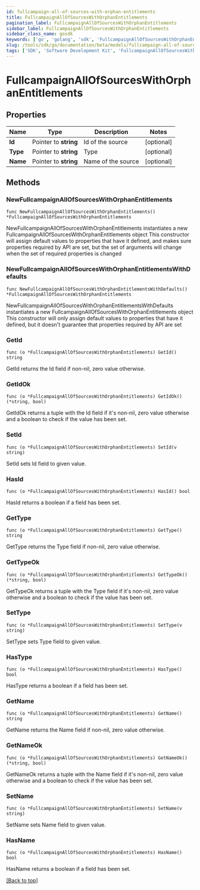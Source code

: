 ```yaml
---
id: fullcampaign-all-of-sources-with-orphan-entitlements
title: FullcampaignAllOfSourcesWithOrphanEntitlements
pagination_label: FullcampaignAllOfSourcesWithOrphanEntitlements
sidebar_label: FullcampaignAllOfSourcesWithOrphanEntitlements
sidebar_class_name: gosdk
keywords: ['go', 'golang', 'sdk', 'FullcampaignAllOfSourcesWithOrphanEntitlements'] 
slug: /tools/sdk/go/documentation/beta/models/fullcampaign-all-of-sources-with-orphan-entitlements
tags: ['SDK', 'Software Development Kit', 'FullcampaignAllOfSourcesWithOrphanEntitlements']
---
```


# FullcampaignAllOfSourcesWithOrphanEntitlements

## Properties

Name | Type | Description | Notes
------------ | ------------- | ------------- | -------------
**Id** | Pointer to **string** | Id of the source | [optional] 
**Type** | Pointer to **string** | Type | [optional] 
**Name** | Pointer to **string** | Name of the source | [optional] 

## Methods

### NewFullcampaignAllOfSourcesWithOrphanEntitlements

`func NewFullcampaignAllOfSourcesWithOrphanEntitlements() *FullcampaignAllOfSourcesWithOrphanEntitlements`

NewFullcampaignAllOfSourcesWithOrphanEntitlements instantiates a new FullcampaignAllOfSourcesWithOrphanEntitlements object
This constructor will assign default values to properties that have it defined,
and makes sure properties required by API are set, but the set of arguments
will change when the set of required properties is changed

### NewFullcampaignAllOfSourcesWithOrphanEntitlementsWithDefaults

`func NewFullcampaignAllOfSourcesWithOrphanEntitlementsWithDefaults() *FullcampaignAllOfSourcesWithOrphanEntitlements`

NewFullcampaignAllOfSourcesWithOrphanEntitlementsWithDefaults instantiates a new FullcampaignAllOfSourcesWithOrphanEntitlements object
This constructor will only assign default values to properties that have it defined,
but it doesn't guarantee that properties required by API are set

### GetId

`func (o *FullcampaignAllOfSourcesWithOrphanEntitlements) GetId() string`

GetId returns the Id field if non-nil, zero value otherwise.

### GetIdOk

`func (o *FullcampaignAllOfSourcesWithOrphanEntitlements) GetIdOk() (*string, bool)`

GetIdOk returns a tuple with the Id field if it's non-nil, zero value otherwise
and a boolean to check if the value has been set.

### SetId

`func (o *FullcampaignAllOfSourcesWithOrphanEntitlements) SetId(v string)`

SetId sets Id field to given value.

### HasId

`func (o *FullcampaignAllOfSourcesWithOrphanEntitlements) HasId() bool`

HasId returns a boolean if a field has been set.

### GetType

`func (o *FullcampaignAllOfSourcesWithOrphanEntitlements) GetType() string`

GetType returns the Type field if non-nil, zero value otherwise.

### GetTypeOk

`func (o *FullcampaignAllOfSourcesWithOrphanEntitlements) GetTypeOk() (*string, bool)`

GetTypeOk returns a tuple with the Type field if it's non-nil, zero value otherwise
and a boolean to check if the value has been set.

### SetType

`func (o *FullcampaignAllOfSourcesWithOrphanEntitlements) SetType(v string)`

SetType sets Type field to given value.

### HasType

`func (o *FullcampaignAllOfSourcesWithOrphanEntitlements) HasType() bool`

HasType returns a boolean if a field has been set.

### GetName

`func (o *FullcampaignAllOfSourcesWithOrphanEntitlements) GetName() string`

GetName returns the Name field if non-nil, zero value otherwise.

### GetNameOk

`func (o *FullcampaignAllOfSourcesWithOrphanEntitlements) GetNameOk() (*string, bool)`

GetNameOk returns a tuple with the Name field if it's non-nil, zero value otherwise
and a boolean to check if the value has been set.

### SetName

`func (o *FullcampaignAllOfSourcesWithOrphanEntitlements) SetName(v string)`

SetName sets Name field to given value.

### HasName

`func (o *FullcampaignAllOfSourcesWithOrphanEntitlements) HasName() bool`

HasName returns a boolean if a field has been set.


[[Back to top]](#) 


